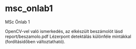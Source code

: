 msc_onlab1
==========

MSc Önlab 1

OpenCV-vel való ismerkedés, az elkészült beszámolót lásd report/beszamolo.pdf
Lézerpont detektálás különféle mintákkal (fordításidőben változtatható).
